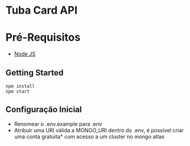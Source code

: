 # Tuba Card API

# Pré-Requisitos

 - [Node JS](https://nodejs.org/en/)
 
## Getting Started

    npm install   
    npm start

## Configuração Inicial
- Renomear o .env.example para .env
- Atribuir uma URI válida a MONGO_URI dentro do .env, é possível criar uma conta gratuita* com acesso a um cluster no mongo atlas
